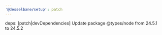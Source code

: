 ```yaml
---
'@desselbane/setup': patch
---
```


deps: [patch|devDependencies] Update package @types/node from 24.5.1 to 24.5.2
